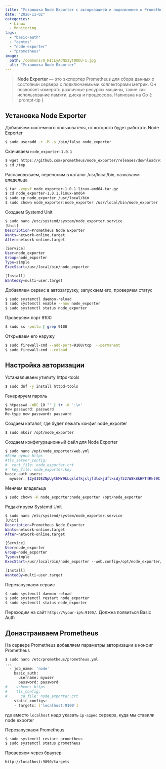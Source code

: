 ```yaml
---
title: "Установка Node Exporter с авторизацией и подключение к Prometheus в Centos 8"
date: "2020-11-02"
categories: 
  - Linux
  - Monitoring
tags: 
  - "basic-auth"
  - "centos"
  - "node-exporter"
  - "prometheus"
image:
  path: /commons/0_HICLyAdNSIyT0ODU-1.jpg
  alt: "Установка Node Exporter"
---
```


> **Node Exporter** — это экспортер Prometheus для сбора данных о состоянии сервера с подключаемыми коллекторами метрик. Он позволяет измерять различные ресурсы машины, такие как использование памяти, диска и процессора. Написана на Go
{: .prompt-tip }

## Установка Node Exporter

Добавляем системного пользователя, от которого будет работать Node Exporter

```sh
$ sudo useradd -r -M -s /bin/false node_exporter
```

Скачиваем `node_exporter-1.0.1`

```sh
$ wget https://github.com/prometheus/node_exporter/releases/download/v1.0.1/node_exporter-1.0.1.linux-amd64.tar.gz -P /tmp
$ cd /tmp
```

Распаковываем, переносим в каталог /usr/local/bin, назначаем владельца

```sh
$ tar -zxpvf node_exporter-1.0.1.linux-amd64.tar.gz
$ cd node_exporter-1.0.1.linux-amd64
$ sudo cp node_exporter /usr/local/bin
$ sudo chown node_exporter:node_exporter /usr/local/bin/node_exporter
```

Создаем Systemd Unit

```sh
$ sudo nano /etc/systemd/system/node_exporter.service
[Unit]
Description=Prometheus Node Exporter
Wants=network-online.target
After=network-online.target

[Service]
User=node_exporter
Group=node_exporter
Type=simple
ExecStart=/usr/local/bin/node_exporter

[Install]
WantedBy=multi-user.target
```

Добавляем сервис в автозагрузку, запускаем его, проверяем статус

```sh
$ sudo systemctl daemon-reload
$ sudo systemctl enable --now node_exporter
$ sudo systemctl status node_exporter
```

Проверяем порт 9100

```sh
$ sudo ss -pnltu | grep 9100
```

Открываем его наружу

```sh
$ sudo firewall-cmd --add-port=9100/tcp  --permanent
$ sudo firewall-cmd --reload
```

## Настройка авторизации

Устанавливаем утилиту httpd-tools

```sh
$ sudo dnf -y install httpd-tools
```

Генерируем пароль

```sh
$ htpasswd -nBC 10 "" | tr -d ':\n'
New password: password
Re-type new password: password
```

Создаем каталог, где будет лежать конфиг node\_exporter

```sh
$ sudo mkdir /opt/node_exporter
```

Создаем конфигурационный файл для Node Exporter

```sh
$ sudo nano /opt/node_exporter/web.yml
#Если нужно https
#tls_server_config:
#  cert_file: node_exporter.crt
#  key_file: node_exporter.key
basic_auth_users:
  myuser: $2y$10$ZNpUythMY9kLqsldfkjsljfdlskjdflksdjf527W8kBkHPT4Rkl9C
```

Меняем владельца

```sh
$ sudo chown -R node_exporter:node_exporter /opt/node_exporter
```

Редактируем Systemd Unit

```sh
$ sudo nano /etc/systemd/system/node_exporter.service
[Unit]
Description=Prometheus Node Exporter
Wants=network-online.target
After=network-online.target

[Service]
User=node_exporter
Group=node_exporter
Type=simple
ExecStart=/usr/local/bin/node_exporter --web.config=/opt/node_exporter/web.yml

[Install]
WantedBy=multi-user.target
```

Перезапускаем сервис

```sh
$ sudo systemctl daemon-reload
$ sudo systemctl restart node_exporter
$ sudo systemctl status node_exporter
```

Переходим на сайт `http://%your-ip%:9100/`. Должна появиться Basic Auth

## Донастраиваем Prometheus

На сервере Prometheus добавляем параметры авторизации в конфиг Prometheus

```sh
$ sudo nano /etc/prometheus/prometheus.yml
...
  - job_name: 'node'
    basic_auth:
      username: myuser
      password: password
#    scheme: https
#    tls_config:
#      ca_file: node_exporter.crt
    static_configs:
    - targets: ['localhost:9100'] 
```

где вместо `localhost` надо указать `ip-адрес` сервера, куда мы ставили node exporter

Перезапускаем Prometheus

```sh
$ sudo systemctl restart prometheus
$ sudo systemctl status prometheus
```

Проверяем через браузер

```
http://localhost:9090/targets
```
